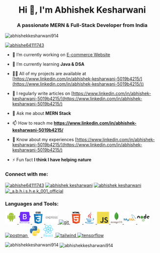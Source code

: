 <h1 align="center">Hi 👋, I'm Abhishek Kesharwani</h1>
<h3 align="center">A passionate MERN & Full-Stack Developer from India</h3>

<p align="left"> <img src="https://komarev.com/ghpvc/?username=abhishekkesharwani914&label=Profile%20views&color=0e75b6&style=flat" alt="abhishekkesharwani914" /> </p>

<p align="left"> <a href="https://twitter.com/abhishe64111743" target="blank"><img src="https://img.shields.io/twitter/follow/abhishe64111743?logo=twitter&style=for-the-badge" alt="abhishe64111743" /></a> </p>

- 🔭 I’m currently working on [E-commerce Website](https://kalakriti-mern.vercel.app/)

- 🌱 I’m currently learning **Java & DSA**

- 👨‍💻 All of my projects are available at [https://www.linkedin.com/in/abhishek-kesharwani-5019b4215/](https://www.linkedin.com/in/abhishek-kesharwani-5019b4215/))

- 📝 I regularly write articles on [https://www.linkedin.com/in/abhishek-kesharwani-5019b4215/](https://www.linkedin.com/in/abhishek-kesharwani-5019b4215/)

- 💬 Ask me about **MERN Stack**

- 📫 How to reach me **https://www.linkedin.com/in/abhishek-kesharwani-5019b4215/**

- 📄 Know about my experiences [https://www.linkedin.com/in/abhishek-kesharwani-5019b4215/](https://www.linkedin.com/in/abhishek-kesharwani-5019b4215/)

- ⚡ Fun fact **I think I have helping nature**

<h3 align="left">Connect with me:</h3>
<p align="left">
<a href="https://twitter.com/abhishe64111743" target="blank"><img align="center" src="https://raw.githubusercontent.com/rahuldkjain/github-profile-readme-generator/master/src/images/icons/Social/twitter.svg" alt="abhishe64111743" height="30" width="40" /></a>
<a href="https://linkedin.com/in/abhishek kesharwani" target="blank"><img align="center" src="https://raw.githubusercontent.com/rahuldkjain/github-profile-readme-generator/master/src/images/icons/Social/linked-in-alt.svg" alt="abhishek kesharwani" height="30" width="40" /></a>
<a href="https://fb.com/abhishek kesharwani" target="blank"><img align="center" src="https://raw.githubusercontent.com/rahuldkjain/github-profile-readme-generator/master/src/images/icons/Social/facebook.svg" alt="abhishek kesharwani" height="30" width="40" /></a>
<a href="https://instagram.com/_a.b.h.i.s.h.e.k_001_official" target="blank"><img align="center" src="https://raw.githubusercontent.com/rahuldkjain/github-profile-readme-generator/master/src/images/icons/Social/instagram.svg" alt="_a.b.h.i.s.h.e.k_001_official" height="30" width="40" /></a>
</p>

<h3 align="left">Languages and Tools:</h3>
<p align="left"> <a href="https://developer.android.com" target="_blank" rel="noreferrer"> <img src="https://raw.githubusercontent.com/devicons/devicon/master/icons/android/android-original-wordmark.svg" alt="android" width="40" height="40"/> </a> <a href="https://getbootstrap.com" target="_blank" rel="noreferrer"> <img src="https://raw.githubusercontent.com/devicons/devicon/master/icons/bootstrap/bootstrap-plain-wordmark.svg" alt="bootstrap" width="40" height="40"/> </a> <a href="https://www.w3schools.com/css/" target="_blank" rel="noreferrer"> <img src="https://raw.githubusercontent.com/devicons/devicon/master/icons/css3/css3-original-wordmark.svg" alt="css3" width="40" height="40"/> </a> <a href="https://expressjs.com" target="_blank" rel="noreferrer"> <img src="https://raw.githubusercontent.com/devicons/devicon/master/icons/express/express-original-wordmark.svg" alt="express" width="40" height="40"/> </a> <a href="https://git-scm.com/" target="_blank" rel="noreferrer"> <img src="https://www.vectorlogo.zone/logos/git-scm/git-scm-icon.svg" alt="git" width="40" height="40"/> </a> <a href="https://www.w3.org/html/" target="_blank" rel="noreferrer"> <img src="https://raw.githubusercontent.com/devicons/devicon/master/icons/html5/html5-original-wordmark.svg" alt="html5" width="40" height="40"/> </a> <a href="https://www.java.com" target="_blank" rel="noreferrer"> <img src="https://raw.githubusercontent.com/devicons/devicon/master/icons/java/java-original.svg" alt="java" width="40" height="40"/> </a> <a href="https://developer.mozilla.org/en-US/docs/Web/JavaScript" target="_blank" rel="noreferrer"> <img src="https://raw.githubusercontent.com/devicons/devicon/master/icons/javascript/javascript-original.svg" alt="javascript" width="40" height="40"/> </a> <a href="https://www.mongodb.com/" target="_blank" rel="noreferrer"> <img src="https://raw.githubusercontent.com/devicons/devicon/master/icons/mongodb/mongodb-original-wordmark.svg" alt="mongodb" width="40" height="40"/> </a> <a href="https://www.mysql.com/" target="_blank" rel="noreferrer"> <img src="https://raw.githubusercontent.com/devicons/devicon/master/icons/mysql/mysql-original-wordmark.svg" alt="mysql" width="40" height="40"/> </a> <a href="https://nodejs.org" target="_blank" rel="noreferrer"> <img src="https://raw.githubusercontent.com/devicons/devicon/master/icons/nodejs/nodejs-original-wordmark.svg" alt="nodejs" width="40" height="40"/> </a> <a href="https://postman.com" target="_blank" rel="noreferrer"> <img src="https://www.vectorlogo.zone/logos/getpostman/getpostman-icon.svg" alt="postman" width="40" height="40"/> </a> <a href="https://www.python.org" target="_blank" rel="noreferrer"> <img src="https://raw.githubusercontent.com/devicons/devicon/master/icons/python/python-original.svg" alt="python" width="40" height="40"/> </a> <a href="https://reactjs.org/" target="_blank" rel="noreferrer"> <img src="https://raw.githubusercontent.com/devicons/devicon/master/icons/react/react-original-wordmark.svg" alt="react" width="40" height="40"/> </a> <a href="https://tailwindcss.com/" target="_blank" rel="noreferrer"> <img src="https://www.vectorlogo.zone/logos/tailwindcss/tailwindcss-icon.svg" alt="tailwind" width="40" height="40"/> </a> <a href="https://www.tensorflow.org" target="_blank" rel="noreferrer"> <img src="https://www.vectorlogo.zone/logos/tensorflow/tensorflow-icon.svg" alt="tensorflow" width="40" height="40"/> </a> </p>

<p><img align="left" src="https://github-readme-stats.vercel.app/api/top-langs?username=abhishekkesharwani914&show_icons=true&locale=en&layout=compact" alt="abhishekkesharwani914" /></p>

<p>&nbsp;<img align="center" src="https://github-readme-stats.vercel.app/api?username=abhishekkesharwani914&show_icons=true&locale=en" alt="abhishekkesharwani914" /></p>
